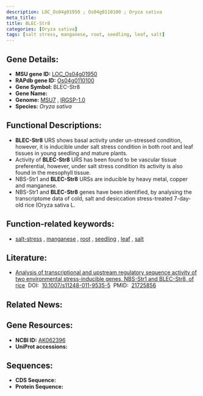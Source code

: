 ```yaml
---
description: LOC_Os04g01950 ; Os04g0110100 ; Oryza sativa
meta_title:
title: BLEC-Str8
categories: [Oryza sativa]
tags: [salt stress, manganese, root, seedling, leaf, salt]
---
```


## Gene Details:
- **MSU gene ID:** [LOC_Os04g01950](http://rice.uga.edu/cgi-bin/ORF_infopage.cgi?orf=LOC_Os04g01950)  
- **RAPdb gene ID:** [Os04g0110100](https://rapdb.dna.affrc.go.jp/locus/?name=Os04g0110100)  
- **Gene Symbol:** BLEC-Str8
- **Gene Name:**
- **Genome:**  [MSU7](http://rice.uga.edu/)&nbsp;,&nbsp;[IRGSP-1.0](https://rapdb.dna.affrc.go.jp/download/irgsp1.html)
- **Species:** *Oryza sativa*

## Functional Descriptions:
   - **BLEC-Str8** URS shows basal activity under un-stressed condition, however, it is inducible under salt stress condition in both root and leaf tissues in young seedling and mature plants.
   - Activity of **BLEC-Str8** URS has been found to be vascular tissue preferential, however, under salt stress condition its activity is also found in the mesophyll tissue.
   - NBS-Str1 and **BLEC-Str8** URSs are inducible by heavy metal, copper and manganese.
   - NBS-Str1 and **BLEC-Str8** genes have been identified, by analysing the transcriptome data of cold, salt and desiccation stress-treated 7-day-old rice (Oryza sativa L.

## Function-related keywords:
   - [salt-stress](/tags/salt-stress/)&nbsp;,&nbsp;[manganese](/tags/manganese/)&nbsp;,&nbsp;[root](/tags/root/)&nbsp;,&nbsp;[seedling](/tags/seedling/)&nbsp;,&nbsp;[leaf](/tags/leaf/)&nbsp;,&nbsp;[salt](/tags/salt/)

## Literature:
   - [Analysis of transcriptional and upstream regulatory sequence activity of two environmental stress-inducible genes, NBS-Str1 and BLEC-Str8, of rice](https://www.doi.org/10.1007/s11248-011-9535-5)&nbsp;&nbsp;DOI:&nbsp;&nbsp;[10.1007/s11248-011-9535-5](https://www.doi.org/10.1007/s11248-011-9535-5)&nbsp;&nbsp;PMID:&nbsp;&nbsp;[21725856](https://pubmed.ncbi.nlm.nih.gov/21725856/)

## Related News:

## Gene Resources:
- **NCBI ID:**  [AK062396](http://www.ncbi.nlm.nih.gov/nuccore/AK062396)
- **UniProt accessions:** [](https://www.uniprot.org/uniprotkb//entry)

## Sequences:
- **CDS Sequence:**
- **Protein Sequence:**
